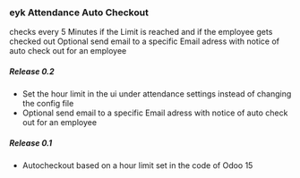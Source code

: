 <h3>eyk Attendance Auto Checkout</h3>

checks every 5 Minutes if the Limit is reached and if the employee gets checked out
Optional send email to a specific Email adress with notice of auto check out for an employee

<h5>Release 0.2</h5>
<ul>
<li>Set the hour limit in the ui under attendance settings instead of changing the config file</li>
<li>Optional send email to a specific Email adress with notice of auto check out for an employee</li>
</ul>


<h5>Release 0.1</h5>
<ul>
<li>Autocheckout based on a hour limit set in the code of Odoo 15</li>
</ul>

